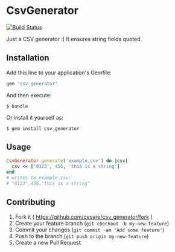 # CsvGenerator

[![Build Status](https://semaphoreapp.com/api/v1/projects/ad79168d-d8c1-45c5-9a25-6e8354304f83/300861/badge.png)](https://semaphoreapp.com/cesare/csv_generator)

Just a CSV generator :)
It ensures string fields quoted.

## Installation

Add this line to your application's Gemfile:

```ruby
gem 'csv_generator'
```

And then execute:

    $ bundle

Or install it yourself as:

    $ gem install csv_generator

## Usage

```ruby
CsvGenerator.generate('example.csv') do |csv|
  csv << ['0123', 456, 'this is a string']
end
# writes to example.csv:
# "0123",456,"this is a string"
```

## Contributing

1. Fork it ( https://github.com/cesare/csv_generator/fork )
2. Create your feature branch (`git checkout -b my-new-feature`)
3. Commit your changes (`git commit -am 'Add some feature'`)
4. Push to the branch (`git push origin my-new-feature`)
5. Create a new Pull Request
